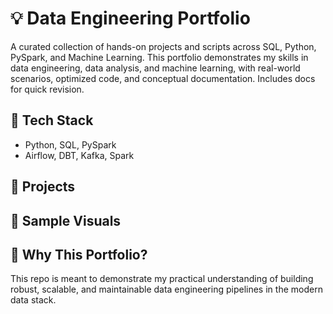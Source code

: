 # 💡 Data Engineering Portfolio

A curated collection of hands-on projects and scripts across SQL, Python, PySpark, and Machine Learning. This portfolio demonstrates my skills in data engineering, data analysis, and machine learning, with real-world scenarios, optimized code, and conceptual documentation. Includes docs for quick revision.

## 🔧 Tech Stack
- Python, SQL, PySpark
- Airflow, DBT, Kafka, Spark

## 🧩 Projects

## 📸 Sample Visuals

## 🧠 Why This Portfolio?
This repo is meant to demonstrate my practical understanding of building robust, scalable, and maintainable data engineering pipelines in the modern data stack.
